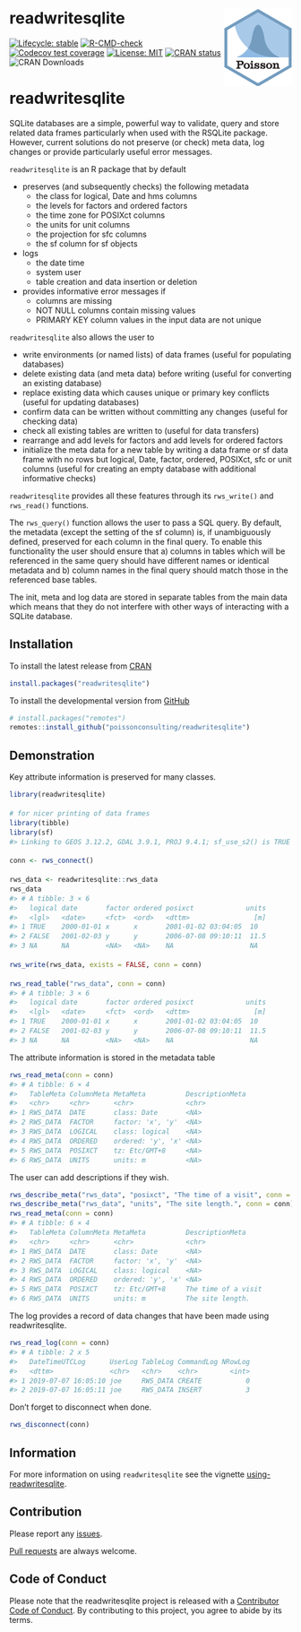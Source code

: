 
<!-- README.md is generated from README.Rmd. Please edit that file -->

# readwritesqlite <img src="man/figures/logo.png" style="float: right" />

<!-- badges: start -->

[![Lifecycle:
stable](https://img.shields.io/badge/lifecycle-stable-brightgreen.svg)](https://lifecycle.r-lib.org/articles/stages.html#stable)
[![R-CMD-check](https://github.com/poissonconsulting/readwritesqlite/actions/workflows/R-CMD-check.yaml/badge.svg)](https://github.com/poissonconsulting/readwritesqlite/actions/workflows/R-CMD-check.yaml)
[![Codecov test
coverage](https://codecov.io/gh/poissonconsulting/readwritesqlite/graph/badge.svg)](https://app.codecov.io/gh/poissonconsulting/readwritesqlite)
[![License:
MIT](https://img.shields.io/badge/License-MIT-green.svg)](https://opensource.org/licenses/MIT)
[![CRAN
status](https://www.r-pkg.org/badges/version/readwritesqlite)](https://cran.r-project.org/package=readwritesqlite)
![CRAN Downloads](http://cranlogs.r-pkg.org/badges/readwritesqlite)
<!-- badges: end -->

# readwritesqlite

SQLite databases are a simple, powerful way to validate, query and store
related data frames particularly when used with the RSQLite package.
However, current solutions do not preserve (or check) meta data, log
changes or provide particularly useful error messages.

`readwritesqlite` is an R package that by default

- preserves (and subsequently checks) the following metadata
  - the class for logical, Date and hms columns
  - the levels for factors and ordered factors
  - the time zone for POSIXct columns
  - the units for unit columns
  - the projection for sfc columns
  - the sf column for sf objects
- logs
  - the date time
  - system user
  - table creation and data insertion or deletion
- provides informative error messages if
  - columns are missing
  - NOT NULL columns contain missing values
  - PRIMARY KEY column values in the input data are not unique

`readwritesqlite` also allows the user to

- write environments (or named lists) of data frames (useful for
  populating databases)
- delete existing data (and meta data) before writing (useful for
  converting an existing database)
- replace existing data which causes unique or primary key conflicts
  (useful for updating databases)
- confirm data can be written without committing any changes (useful for
  checking data)
- check all existing tables are written to (useful for data transfers)
- rearrange and add levels for factors and add levels for ordered
  factors
- initialize the meta data for a new table by writing a data frame or sf
  data frame with no rows but logical, Date, factor, ordered, POSIXct,
  sfc or unit columns (useful for creating an empty database with
  additional informative checks)

`readwritesqlite` provides all these features through its `rws_write()`
and `rws_read()` functions.

The `rws_query()` function allows the user to pass a SQL query. By
default, the metadata (except the setting of the sf column) is, if
unambiguously defined, preserved for each column in the final query. To
enable this functionality the user should ensure that a) columns in
tables which will be referenced in the same query should have different
names or identical metadata and b) column names in the final query
should match those in the referenced base tables.

The init, meta and log data are stored in separate tables from the main
data which means that they do not interfere with other ways of
interacting with a SQLite database.

## Installation

To install the latest release from [CRAN](https://cran.r-project.org)

``` r
install.packages("readwritesqlite")
```

To install the developmental version from
[GitHub](https://github.com/poissonconsulting/readwritesqlite)

``` r
# install.packages("remotes")
remotes::install_github("poissonconsulting/readwritesqlite")
```

## Demonstration

Key attribute information is preserved for many classes.

``` r
library(readwritesqlite)

# for nicer printing of data frames
library(tibble)
library(sf)
#> Linking to GEOS 3.12.2, GDAL 3.9.1, PROJ 9.4.1; sf_use_s2() is TRUE

conn <- rws_connect()

rws_data <- readwritesqlite::rws_data
rws_data
#> # A tibble: 3 × 6
#>   logical date       factor ordered posixct             units
#>   <lgl>   <date>     <fct>  <ord>   <dttm>                [m]
#> 1 TRUE    2000-01-01 x      x       2001-01-02 03:04:05  10  
#> 2 FALSE   2001-02-03 y      y       2006-07-08 09:10:11  11.5
#> 3 NA      NA         <NA>   <NA>    NA                   NA

rws_write(rws_data, exists = FALSE, conn = conn)

rws_read_table("rws_data", conn = conn)
#> # A tibble: 3 × 6
#>   logical date       factor ordered posixct             units
#>   <lgl>   <date>     <fct>  <ord>   <dttm>                [m]
#> 1 TRUE    2000-01-01 x      x       2001-01-02 03:04:05  10  
#> 2 FALSE   2001-02-03 y      y       2006-07-08 09:10:11  11.5
#> 3 NA      NA         <NA>   <NA>    NA                   NA
```

The attribute information is stored in the metadata table

``` r
rws_read_meta(conn = conn)
#> # A tibble: 6 × 4
#>   TableMeta ColumnMeta MetaMeta          DescriptionMeta
#>   <chr>     <chr>      <chr>             <chr>          
#> 1 RWS_DATA  DATE       class: Date       <NA>           
#> 2 RWS_DATA  FACTOR     factor: 'x', 'y'  <NA>           
#> 3 RWS_DATA  LOGICAL    class: logical    <NA>           
#> 4 RWS_DATA  ORDERED    ordered: 'y', 'x' <NA>           
#> 5 RWS_DATA  POSIXCT    tz: Etc/GMT+8     <NA>           
#> 6 RWS_DATA  UNITS      units: m          <NA>
```

The user can add descriptions if they wish.

``` r
rws_describe_meta("rws_data", "posixct", "The time of a visit", conn = conn)
rws_describe_meta("rws_data", "units", "The site length.", conn = conn)
rws_read_meta(conn = conn)
#> # A tibble: 6 × 4
#>   TableMeta ColumnMeta MetaMeta          DescriptionMeta    
#>   <chr>     <chr>      <chr>             <chr>              
#> 1 RWS_DATA  DATE       class: Date       <NA>               
#> 2 RWS_DATA  FACTOR     factor: 'x', 'y'  <NA>               
#> 3 RWS_DATA  LOGICAL    class: logical    <NA>               
#> 4 RWS_DATA  ORDERED    ordered: 'y', 'x' <NA>               
#> 5 RWS_DATA  POSIXCT    tz: Etc/GMT+8     The time of a visit
#> 6 RWS_DATA  UNITS      units: m          The site length.
```

The log provides a record of data changes that have been made using
readwritesqlite.

``` r
rws_read_log(conn = conn)
#> # A tibble: 2 x 5
#>   DateTimeUTCLog      UserLog TableLog CommandLog NRowLog
#>   <dttm>              <chr>   <chr>    <chr>        <int>
#> 1 2019-07-07 16:05:10 joe     RWS_DATA CREATE           0
#> 2 2019-07-07 16:05:11 joe     RWS_DATA INSERT           3
```

Don’t forget to disconnect when done.

``` r
rws_disconnect(conn)
```

## Information

For more information on using `readwritesqlite` see the vignette
[using-readwritesqlite](https://poissonconsulting.github.io/readwritesqlite/articles/using-readwritesqlite.html).

## Contribution

Please report any
[issues](https://github.com/poissonconsulting/readwritesqlite/issues).

[Pull
requests](https://github.com/poissonconsulting/readwritesqlite/pulls)
are always welcome.

## Code of Conduct

Please note that the readwritesqlite project is released with a
[Contributor Code of
Conduct](https://contributor-covenant.org/version/2/0/CODE_OF_CONDUCT.html).
By contributing to this project, you agree to abide by its terms.
